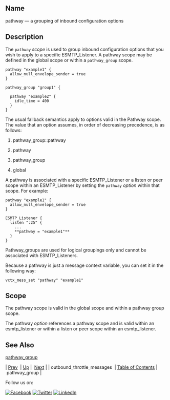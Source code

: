 <a name="conf.ref.pathway"></a>
## Name

pathway — a grouping of inbound configuration options

<a name="idp25791152"></a>
## Description

The `pathway` *scope* is used to group inbound configuration options that you wish to apply to a specific ESMTP_Listener. A pathway scope may be defined in the global scope or within a `pathway_group` scope.

```
pathway "example1" {
  allow_null_envelope_sender = true
}

pathway_group "group1" {

  pathway "example2" {
    idle_time = 400
  }
}
```

The usual fallback semantics apply to options valid in the Pathway scope. The value that an option assumes, in order of decreasing precedence, is as follows:

1.  pathway_group::pathway

2.  pathway

3.  pathway_group

4.  global

A pathway is associated with a specific ESMTP_Listener or a listen or peer scope within an ESMTP_Listener by setting the `pathway` *option* within that scope. For example:

```
pathway "example1" {
  allow_null_envelope_sender = true
}

ESMTP_Listener {
  listen ":25" {
    ...
    **pathway = "example1"** 
  }
}
```

Pathway_groups are used for logical groupings only and cannot be associated with ESMTP_Listeners.

Because a pathway is just a message context variable, you can set it in the following way:

`vctx_mess_set "pathway" "example1"`<a name="idp25804336"></a>
## Scope

The pathway scope is valid in the global scope and within a pathway group scope.

The pathway *option* references a pathway scope and is valid within an esmtp_listener or within a listen or peer scope within an esmtp_listener.

<a name="idp25807760"></a>
## See Also

[pathway_group](conf.ref.pathway_group.php "pathway_group")

| [Prev](conf.ref.outbound_throttle_messages.php)  | [Up](config.options.ref.php) |  [Next](conf.ref.pathway_group.php) |
| outbound_throttle_messages  | [Table of Contents](index.php) |  pathway_group |

Follow us on:

[![Facebook](https://support.messagesystems.com/images/icon-facebook.png)](http://www.facebook.com/messagesystems) [![Twitter](https://support.messagesystems.com/images/icon-twitter.png)](http://twitter.com/#!/MessageSystems) [![LinkedIn](https://support.messagesystems.com/images/icon-linkedin.png)](http://www.linkedin.com/company/message-systems)